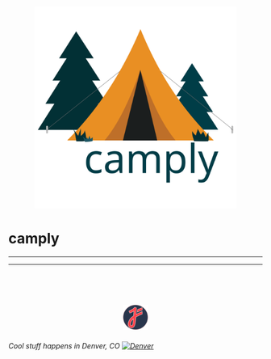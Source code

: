 <p align="center">
  <img src="docs/static/camply.svg" width="400" height="400"  alt="tent">
</p>

# camply

___________
___________

<br/>
<br/>
<br/>

<p align="center">
<img src="docs/static/juftin.png" width="50" height="50"  alt="juftin logo">
</p>

###### Cool stuff happens in Denver, CO [<img src="https://upload.wikimedia.org/wikipedia/commons/thumb/6/61/Flag_of_Denver%2C_Colorado.svg/800px-Flag_of_Denver%2C_Colorado.svg.png" width="25" alt="Denver">](https://denver-devs.slack.com/)